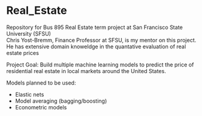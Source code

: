 # Real_Estate
Repository for Bus 895 Real Estate term project at San Francisco State University (SFSU) <br>
Chris Yost-Bremm, Finance Professor at SFSU, is my mentor on this project. He has extensive domain knoweldge in the quantative evaluation of real estate prices

Project Goal:
Build multiple machine learning models to predict the price of residential real estate in local markets around the United States.

Models planned to be used:
* Elastic nets
* Model averaging (bagging/boosting)
* Econometric models

